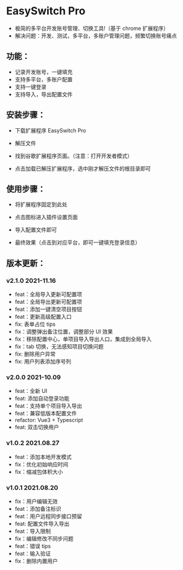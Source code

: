 # EasySwitch Pro

- 极简的多平台开发账号管理、切换工具!（基于 chrome 扩展程序）
- 解决问题：开发、测试，多平台，多账户管理问题，频繁切换账号痛点

## 功能：

- 记录开发账号，一键填充
- 支持多平台，多账户配置
- 支持一键登录
- 支持导入，导出配置文件

## 安装步骤：

- 下载扩展程序 EasySwitch Pro
- 解压文件
- 找到谷歌扩展程序页面。（注意：打开开发者模式）

- 点击加载已解压扩展程序，选中刚才解压文件的根目录即可

## 使用步骤：

- 将扩展程序固定到此处

- 点击图标进入插件设置页面

- 导入配置文件即可
- 最终效果（点击到对应平台，即可一键填充登录信息）

## 版本更新：

### v2.1.0 2021-11.16

- feat：全局导入更新可配置项
- feat：全局导出更新可配置项
- feat：添加一键清空项目按钮
- feat：更新高级配置入口
- fix: 表单占位 tips
- fix：调整弹出备注位置，调整部分 UI 效果
- fix：移除配置中心，单项目导入导出人口，集成到全局导入
- fix：tab 切换，无法感知项目切换问题
- fix: 删除用户异常
- fix: 用户列表添加序号列

### v2.0.0 2021-10.09

- feat：全新 UI
- feat: 添加自动登录功能
- feat：支持单个项目导入导出
- feat：兼容低版本配置文件
- refactor: Vue3 + Typescript
- feat: 双击切换用户

### v1.0.2 2021.08.27

- feat：添加本地开发模式
- fix：优化初始响应时间
- fix：缩减包体积大小

### v1.0.1 2021.08.20

- fix：用户编辑无效
- feat：添加备注标识
- feat：用户远程同步接口预留
- feat: 配置文件导入导出
- feat：导入限制
- fix：编辑修改不同步问题
- feat：错误 tips
- feat：输入验证
- fix：删除内置用户
